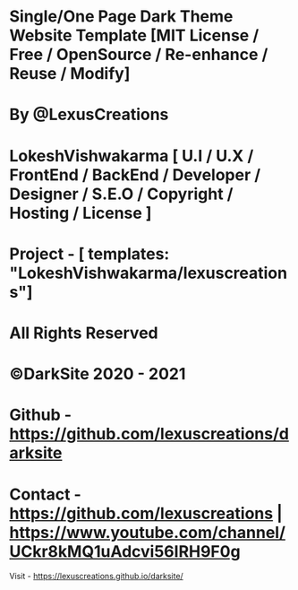 # Single/One Page Dark Theme Website Template [MIT License / Free / OpenSource / Re-enhance / Reuse / Modify]
# By @LexusCreations
# LokeshVishwakarma [ U.I / U.X / FrontEnd / BackEnd / Developer / Designer / S.E.O / Copyright / Hosting / License ]
# Project - [ templates: "LokeshVishwakarma/lexuscreations"]
# All Rights Reserved
# ©DarkSite 2020 - 2021
# Github - https://github.com/lexuscreations/darksite
# Contact - https://github.com/lexuscreations | https://www.youtube.com/channel/UCkr8kMQ1uAdcvi56IRH9F0g
Visit - https://lexuscreations.github.io/darksite/
